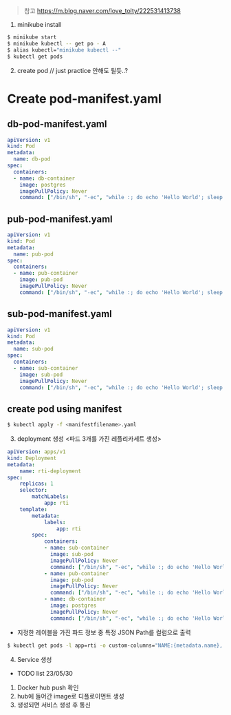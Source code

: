 > 참고 https://m.blog.naver.com/love_tolty/222531413738


1. minikube install
```bash
$ minikube start
$ minikube kubectl -- get po - A
$ alias kubectl="minikube kubectl --"
$ kubectl get pods
```
2. create pod // just practice 안해도 될듯..?

# Create pod-manifest.yaml

## db-pod-manifest.yaml
```yaml
apiVersion: v1
kind: Pod
metadata:
  name: db-pod
spec:
  containers:
  - name: db-container
    image: postgres
    imagePullPolicy: Never
    command: ["/bin/sh", "-ec", "while :; do echo 'Hello World'; sleep 5 ; done"]
```

## pub-pod-manifest.yaml
```yaml
apiVersion: v1
kind: Pod
metadata:
  name: pub-pod
spec:
  containers:
  - name: pub-container
    image: pub-pod
    imagePullPolicy: Never
    command: ["/bin/sh", "-ec", "while :; do echo 'Hello World'; sleep 5 ; done"]
```

## sub-pod-manifest.yaml
```yaml
apiVersion: v1
kind: Pod
metadata:
  name: sub-pod
spec:
  containers:
  - name: sub-container
    image: sub-pod
    imagePullPolicy: Never
    command: ["/bin/sh", "-ec", "while :; do echo 'Hello World'; sleep 5 ; done"]
```
## create pod using manifest
```bash
$ kubectl apply -f <manifestfilename>.yaml
```

3. deployment 생성 <파드 3개를 가진 레플리카세트 생성>
```yaml
apiVersion: apps/v1
kind: Deployment
metadata:
    name: rti-deployment
spec:
    replicas: 1
    selector:
        matchLabels:
            app: rti
    template:
        metadata:
            labels:
                app: rti
        spec:
            containers:
            - name: sub-container
              image: sub-pod
              imagePullPolicy: Never
              command: ["/bin/sh", "-ec", "while :; do echo 'Hello World'; sleep 5 ; done"]
            - name: pub-container
              image: pub-pod
              imagePullPolicy: Never
              command: ["/bin/sh", "-ec", "while :; do echo 'Hello World'; sleep 5 ; done"]
            - name: db-container
              image: postgres
              imagePullPolicy: Never
              command: ["/bin/sh", "-ec", "while :; do echo 'Hello World'; sleep 5 ; done"]

```
* 지정한 레이블을 가진 파드 정보 중 특정 JSON Path를 컬럼으로 출력
```bash
$ kubectl get pods -l app=rti -o custom-columns="NAME:{metadata.name}, IP:{status:podIP}"
```

4. Service 생성

* TODO list 23/05/30
1. Docker hub push 확인
2. hub에 들어간 image로 디플로이먼트 생성
3. 생성되면 서비스 생성 후 통신